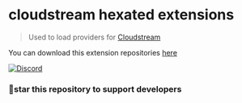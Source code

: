 # **cloudstream hexated extensions**
 > Used to load providers for [Cloudstream](https://cloudstream.cf/)

You can download this extension repositories [here
](https://cutt.ly/dirhex)


[![Discord](https://invidget.switchblade.xyz/5Hus6fM)](https://discord.gg/5Hus6fM)


### 🌟star this repository to support developers

